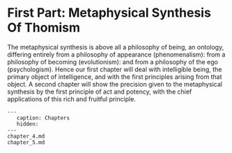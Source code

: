 # First Part: Metaphysical Synthesis Of Thomism

The metaphysical synthesis is above all a philosophy of being, an ontology, differing entirely from a philosophy of appearance (phenomenalism): from a philosophy of becoming (evolutionism): and from a philosophy of the ego (psychologism). Hence our first chapter will deal with intelligible being, the primary object of intelligence, and with the first principles arising from that object. A second chapter will show the precision given to the metaphysical synthesis by the first principle of act and potency, with the chief applications of this rich and fruitful principle.


```{toctree}
---
   caption: Chapters
   hidden:
---
chapter_4.md
chapter_5.md
```
